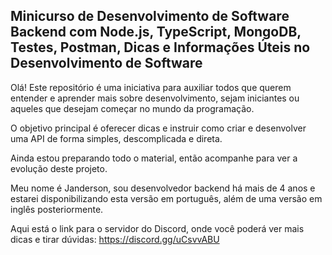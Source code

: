 ## Minicurso de Desenvolvimento de Software Backend com Node.js, TypeScript, MongoDB, Testes, Postman, Dicas e Informações Úteis no Desenvolvimento de Software

Olá! Este repositório é uma iniciativa para auxiliar todos que querem entender e aprender mais sobre desenvolvimento, sejam iniciantes ou aqueles que desejam começar no mundo da programação.

O objetivo principal é oferecer dicas e instruir como criar e desenvolver uma API de forma simples, descomplicada e direta.

Ainda estou preparando todo o material, então acompanhe para ver a evolução deste projeto.

Meu nome é Janderson, sou desenvolvedor backend há mais de 4 anos e estarei disponibilizando esta versão em português, além de uma versão em inglês posteriormente.

Aqui está o link para o servidor do Discord, onde você poderá ver mais dicas e tirar dúvidas: https://discord.gg/uCsvvABU
